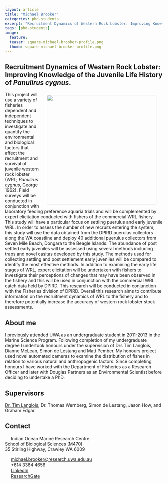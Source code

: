 ```yaml
---
layout: article
title: "Michael Brooker"
categories: phd-students
excerpt: "Recruitment Dynamics of Western Rock Lobster: Improving Knowledge of the Juvenile Life History of <i>Panulirus cygnus<i/>."
tags: [phd-students]
image:
  feature: 
  teaser: square-michael-brooker-profile.png
  thumb: square-michael-brooker-profile.png
---
```


## Recruitment Dynamics of Western Rock Lobster: Improving Knowledge of the Juvenile Life History of <i>Panulirus cygnus</i>.
<img src='/images/square-michael-brooker-profile.png' align='right' width="350" hspace="20" vspace="10">
This project will use a variety of fisheries dependent and independent techniques to investigate and quantify the environmental and biological factors that affect the recruitment and survival of juvenile western rock lobster (WRL; <i>Panulirus cygnus</i>, George 1962). Field surveys will be conducted in conjunction with laboratory feeding preference aquaria trials and will be complemented by expert elicitation conducted with fishers of the commercial WRL fishery. This study will have a particular focus on settling puerulus and early juvenile WRL. In order to assess the number of new recruits entering the system, this study will use the data obtained from the DPIRD puerulus collectors along the WA coastline and deploy 40 additional puerulus collectors from Seven Mile Beach, Dongara to the Beagle Islands. The abundance of post settled early juveniles will be assessed using several methods including traps and novel casitas developed by this study. The methods used for collecting settling and post settlement early juveniles will be compared to identify the most effective methods. In addition to examining the early life stages of WRL, expert elicitation will be undertaken with fishers to investigate their perceptions of changes that may have been observed in the fishery and this will be used in conjunction with the commercial WRL catch data held by DPIRD. This research will be conducted in conjunction with the Fisheries division of DPIRD. Overall this research aims to contribute information on the recruitment dynamics of WRL to the fishery and to therefore potentially increase the accuracy of western rock lobster stock assessments.

## About me
I previously  attended UWA as an undergraduate student in 2011-2013 in the Marine Science Program. Following completion of my undergraduate degree I undertook honours under the supervision of Drs Tim Langlois, Dianne McLean, Simon de Lestang and Matt Pember. My honours project used novel automated cameras to examine the distribution of fishes in relation to various natural and anthropogenic factors. Since completing honours I have worked with the Department of Fisheries as a Research Officer and later with  Douglas Partners as an Environmental Scientist before deciding to undertake a PhD.

## Supervisors
[Dr. Tim Langlois](https://uwamegfisheries.github.io/researchers/tim-langlois/ "Tim Langlois"), Dr. Thomas Wernberg, Simon de Lestang, Jason How, and Graham Edgar.

## Contact
<img src='/images/icons/building-regular.svg' width="15px"> Indian Ocean Marine Research Centre <br>
School of Biological Sciences (M470)<br>
35 Stirling Highway, Crawley WA 6009</p>

<img src='/images/icons/envelope-regular.svg' width="15px"> <a href="mailto:michael.brooker@research.uwa.edu.au"> michael.brooker@research.uwa.edu.au</a><br>
<img src='/images/icons/phone-solid.svg' width="15px"> +614 3364 4656<br>
<img src='/images/icons/google-brands.svg' width="15px"> <a href="http://www.linkedin.com/in/michaelabrooker">LinkedIn</a><br>
<img src='/images/icons/researchgate-brands.svg' width="15px"> <a href="https://www.researchgate.net/profile/Michael_Brooker5"> ResearchGate</a><br>
